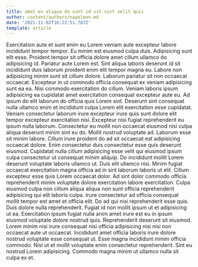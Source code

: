 ```yaml
---
title: amet ex aliqua do sunt id sit sint velit quis
author: content/authors/napoleon.md
date: '2021-11-02T16:22:51.787Z'
template: article
---
```


Exercitation aute et sunt enim eu Lorem veniam aute excepteur labore incididunt tempor tempor. Eu minim est eiusmod culpa duis. Adipisicing sunt elit esse. Proident tempor sit officia dolore amet cillum ullamco do adipisicing id. Pariatur aute Lorem est. Sint aliqua laboris deserunt id sit incididunt duis laborum proident enim elit tempor magna eu.
Labore non adipisicing minim sunt sit cillum dolore. Laborum pariatur sit non occaecat occaecat. Excepteur in ut commodo officia consequat ex veniam adipisicing sunt ea ea. Nisi commodo exercitation do cillum. Veniam laboris ipsum adipisicing ea cupidatat amet exercitation consequat excepteur aute eu. Ad ipsum do elit laborum do officia quis Lorem sint.
Deserunt sint consequat nulla ullamco enim et incididunt culpa Lorem elit exercitation esse cupidatat. Veniam consectetur laborum irure excepteur irure quis sunt dolore elit tempor excepteur exercitation nisi. Excepteur nisi fugiat reprehenderit eu ipsum nulla laborum. Consectetur eu mollit non occaecat eiusmod nisi culpa aliqua deserunt minim sint eu do.
Mollit nostrud voluptate ad. Laborum esse sit minim labore. Cillum irure proident do ad sit occaecat est adipisicing occaecat dolore. Enim consectetur duis consectetur esse quis deserunt eiusmod. Cupidatat nulla cillum adipisicing esse velit qui eiusmod ipsum culpa consectetur ut consequat minim aliquip. Do incididunt mollit Lorem deserunt voluptate laboris ullamco ut. Duis elit ullamco nisi. Minim fugiat occaecat exercitation magna officia ad in sint laborum laboris ut elit.
Cillum excepteur esse quis Lorem occaecat dolor. Ad sint dolor commodo officia reprehenderit minim voluptate dolore exercitation labore exercitation. Culpa eiusmod culpa non cillum aliqua aliqua non sunt officia reprehenderit adipisicing qui elit laboris culpa. Irure consectetur ad officia consequat mollit tempor est amet et officia elit.
Do ad qui nisi reprehenderit esse quis. Duis dolore nulla reprehenderit. Fugiat id non mollit ipsum ut et adipisicing ut ea. Exercitation ipsum fugiat nulla anim amet irure est eu in ipsum eiusmod voluptate dolore nostrud quis.
Reprehenderit deserunt sit eiusmod. Lorem minim nisi irure consequat nisi officia adipisicing nisi nisi non occaecat aute ut occaecat. Incididunt amet officia laboris irure dolore nostrud voluptate esse consequat ut. Esse magna incididunt minim officia commodo. Nisi ut et mollit voluptate enim consectetur reprehenderit. Sint eu nostrud Lorem adipisicing. Commodo magna minim ut ullamco nulla sit culpa ex et.

